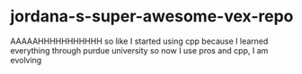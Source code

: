 # jordana-s-super-awesome-vex-repo
AAAAAHHHHHHHHHHH
so like I started using cpp because I learned everything through purdue university so now I use pros and cpp, I am evolving
